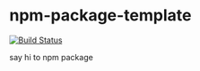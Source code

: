 # npm-package-template

[![Build Status](https://travis-ci.org/Deval520/npm-package-template.svg?branch=master)](https://travis-ci.org/Deval520/npm-package-template)

say hi to npm package

